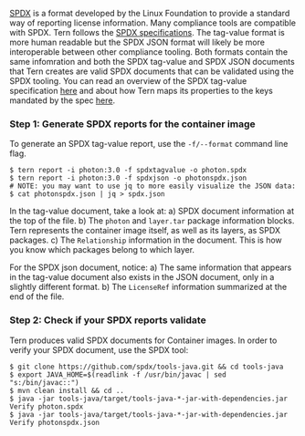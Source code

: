 [SPDX](https://spdx.org/) is a format developed by the Linux Foundation to provide a standard way of reporting license information. Many compliance tools are compatible with SPDX. Tern follows the [SPDX specifications](https://spdx.org/specifications). The tag-value format is more human readable but the SPDX JSON format will likely be more interoperable between other compliance tooling. Both formats contain the same infomration and both the SPDX tag-value and SPDX JSON documents that Tern creates are valid SPDX documents that can be validated using the SPDX tooling. You can read an overview of the SPDX tag-value specification [here](https://github.com/tern-tools/tern/blob/main/docs/spdx-tag-value-overview.md) and about how Tern maps its properties to the keys mandated by the spec [here](https://github.com/tern-tools/tern/blob/main/docs/spdx-tag-value-mapping.md).

### Step 1: Generate SPDX reports for the container image

To generate an SPDX tag-value report, use the `-f/--format` command line flag.

```
$ tern report -i photon:3.0 -f spdxtagvalue -o photon.spdx
$ tern report -i photon:3.0 -f spdxjson -o photonspdx.json
# NOTE: you may want to use jq to more easily visualize the JSON data:
$ cat photonspdx.json | jq > spdx.json
``` 

In the tag-value document, take a look at:
a) SPDX document information at the top of the file.
b) The `photon` and `layer.tar` package information blocks. Tern represents the container image itself, as well as its layers, as SPDX packages.
c) The `Relationship` information in the document. This is how you know which packages belong to which layer.

For the SPDX json document, notice:
a) The same information that appears in the tag-value document also exists in the JSON document, only in a slightly different format.
b) The `LicenseRef` information summarized at the end of the file. 


### Step 2: Check if your SPDX reports validate

Tern produces valid SPDX documents for Container images. In order to verify your SPDX document, use the SPDX tool:

```
$ git clone https://github.com/spdx/tools-java.git && cd tools-java
$ export JAVA_HOME=$(readlink -f /usr/bin/javac | sed "s:/bin/javac::")
$ mvn clean install && cd ..
$ java -jar tools-java/target/tools-java-*-jar-with-dependencies.jar Verify photon.spdx
$ java -jar tools-java/target/tools-java-*-jar-with-dependencies.jar Verify photonspdx.json
```





